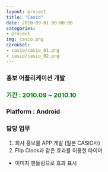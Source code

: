 ```yaml
---
layout: project
title: "Casio"
date: 2010-09-01 00:00:00
categories:
- project
img: casio.png
carousel:
- casio/casio_01.png
- casio/casio_02.png
---
```


### 홍보 어플리케이션 개발

### <font color="green">기간 : 2010.09 ~ 2010.10</font>

### Platform : Android

### 담당 업무

1. 회사 홍보물 APP 개발 (일본 CASIO사)
2. Flip Clock과 같은 효과를 이용한 타이머
 - 이미지 핸들링으로 효과 표시

